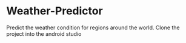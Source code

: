# Weather-Predictor
Predict the weather condition for regions around the world.
Clone the project into the android studio
